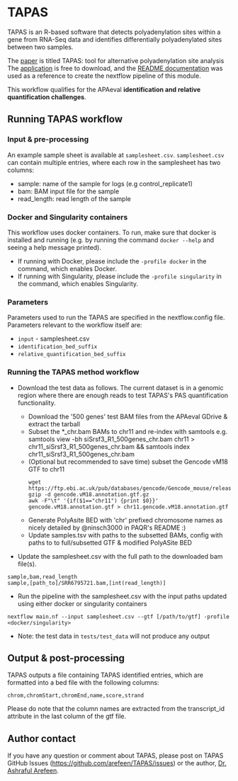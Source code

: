 # TAPAS
TAPAS is an R-based software that detects polyadenylation sites within a gene from RNA-Seq data and identifies differentially polyadenylated sites between two samples.

The [paper](https://academic.oup.com/bioinformatics/article/34/15/2521/4904269) is titled TAPAS: tool for alternative polyadenylation site analysis <br>
The [application](https://github.com/arefeen/TAPAS) is free to download,
and the [README documentation](https://github.com/arefeen/TAPAS#tapas-tool-for-alternative-polyadenylation-site-analysis) was used as a reference
to create the nextflow pipeline of this module.

This workflow qualifies for the APAeval **identification and relative quantification challenges**.

## Running TAPAS workflow

### Input & pre-processing
An example sample sheet is available at `samplesheet.csv`. `samplesheet.csv` can contain multiple entries, where each row in the samplesheet has two
columns:

- sample: name of the sample for logs (e.g control_replicate1)
- bam: BAM input file for the sample
- read_length: read length of the sample

### Docker and Singularity containers
This workflow uses docker containers. To run, make sure that docker is installed and running
(e.g. by running the command `docker --help` and seeing a help message printed).
- If running with Docker, please include the `-profile docker` in the command, which enables Docker.
- If running with Singularity, please include the `-profile singularity` in the command, which enables Singularity.

### Parameters
Parameters used to run the TAPAS are specified in the nextflow.config file.
Parameters relevant to the workflow itself are:
- `input` - samplesheet.csv
- `identification_bed_suffix`
- `relative_quantification_bed_suffix`

### Running the TAPAS method workflow
- Download the test data as follows. The current dataset is in a genomic region where there are enough reads to test TAPAS's PAS quantification functionality.
  - Download the '500 genes' test BAM files from the APAeval GDrive & extract the tarball
  - Subset the *_chr.bam BAMs to chr11 and re-index with samtools e.g. samtools view -bh siSrsf3_R1_500genes_chr.bam chr11 > chr11_siSrsf3_R1_500genes_chr.bam && samtools index chr11_siSrsf3_R1_500genes_chr.bam
  - (Optional but recommended to save time) subset the Gencode vM18 GTF to chr11
    ```
    wget https://ftp.ebi.ac.uk/pub/databases/gencode/Gencode_mouse/release_M18/gencode.vM18.annotation.gtf.gz
    gzip -d gencode.vM18.annotation.gtf.gz
    awk -F"\t" '{if($1=="chr11") {print $0}}' gencode.vM18.annotation.gtf > chr11.gencode.vM18.annotation.gtf
    ```
  - Generate PolyAsite BED with 'chr' prefixed chromosome names as nicely detailed by @ninsch3000 in PAQR's README :)
  - Update samples.tsv with paths to the subsetted BAMs, config with paths to to full/subsetted GTF & modified PolyASite BED

- Update the samplesheet.csv with the full path to the downloaded bam file(s).
```
sample,bam,read_length
sample,[path_to]/SRR6795721.bam,[int(read_length)]
```
- Run the pipeline with the samplesheet.csv with the input paths updated using either docker or singularity containers
```
nextflow main.nf --input samplesheet.csv --gtf [/path/to/gtf] -profile <docker/singularity>
```
- Note: the test data in `tests/test_data` will not produce any output

## Output & post-processing
TAPAS outputs a file containing TAPAS identified entries, which are formatted into a bed file with the following columns:
```
chrom,chromStart,chromEnd,name,score,strand
```
Please do note that the column names are extracted from the transcript_id attribute in the last column of the gtf file.

## Author contact
If you have any question or comment about TAPAS, please post on TAPAS GitHub Issues (https://github.com/arefeen/TAPAS/issues) or the author, [Dr. Ashraful Arefeen](https://scholar.google.com/citations?user=qaJhymQAAAAJ&hl=en).

